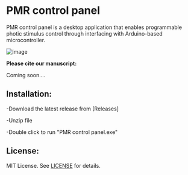 # PMR control panel
PMR control panel is a desktop application that enables programmable photic stimulus control through interfacing with Arduino-based microcontroller.

![image](https://user-images.githubusercontent.com/49441654/137485205-9662aee2-a87d-471b-9ff2-5248a4b0aa1b.png)


**Please cite our manuscript:**

Coming soon....


Installation:
------------

-Download the latest release from [Releases]

-Unzip file

-Double click to run "PMR control panel.exe"



License:
------------

MIT License. See [LICENSE](https://github.com/Ayanaminn/PMR-control-panel/blob/master/LICENSE) for details.
